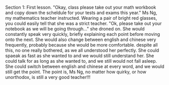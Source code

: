 Section 1: First lesson. 
"Okay, class please take out your math workbook and copy down the scheldule for your tests and exams this year." Ms Ng, my mathematics teacher instructed. Wearing a pair of bright red glasses, you could easily tell that she was a strict teacher. "Ok, please take out your notebook as we will be going through..." she droned on. She would constantly speak very quickly, briefly explaining each point before moving onto the next. She would also change between english and chinese very frequently, probably because she would be more comfortable. despite all this, no one really bothered, as we all understood her perfectly. She could spaeak as fast as she wanted to and we would still understand her. She could talk for as long as she wanted to, and we still would not fall asleep. She could switch between english and chinese at every word, and we would still get the point. The point is, Ms Ng, no matter how quirky, or how unorthodox, is still a very good teacher!!!
